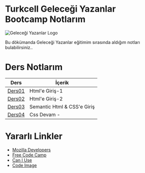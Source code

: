 # Turkcell Geleceği Yazanlar Bootcamp Notlarım

![Geleceği Yazanlar Logo](https://gelecegiyazanlar.turkcell.com.tr/themes/custom/gyz/logo.svg)

Bu dökümanda Geleceği Yazanlar eğitimim sırasında aldığım notları bulabilirsiniz..

# Ders Notlarım

| Ders                                     | İçerik                      |
| ---------------------------------------- | --------------------------- |
| [Ders01](./Lessons/Lesson01/Lesson01.md) | Html'e Giriş-1              |
| [Ders02](./Lessons/Lesson02/Lesson02.md) | Html'e Giriş-2              |
| [Ders03](./Lessons/Lesson03/Lesson03.md) | Semantic Html & CSS'e Giriş |
| [Ders04](./Lessons/Lesson04/Lesson04.md) | Css Devam -                 |

# Yararlı Linkler

- [Mozilla Developers](https://developer.mozilla.org/en-US/)
- [Free Code Camp](https://www.freecodecamp.org/)
- [Can I Use](https://caniuse.com/)
- [Code Image](https://app.codeimage.dev/)
